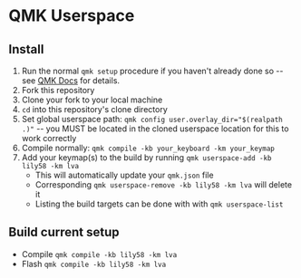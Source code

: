 # QMK Userspace

## Install

1. Run the normal `qmk setup` procedure if you haven't already done so -- see [QMK Docs](https://docs.qmk.fm/#/newbs) for details.
2. Fork this repository
3. Clone your fork to your local machine
4. `cd` into this repository's clone directory
5. Set global userspace path: `qmk config user.overlay_dir="$(realpath .)"` -- you MUST be located in the cloned userspace location for this to work correctly
6. Compile normally: `qmk compile -kb your_keyboard -km your_keymap`
7. Add your keymap(s) to the build by running `qmk userspace-add -kb lily58 -km lva`
    * This will automatically update your `qmk.json` file
    * Corresponding `qmk userspace-remove -kb lily58 -km lva` will delete it
    * Listing the build targets can be done with with `qmk userspace-list`


## Build current setup

- Compile `qmk compile -kb lily58 -km lva`
- Flash `qmk compile -kb lily58 -km lva`
